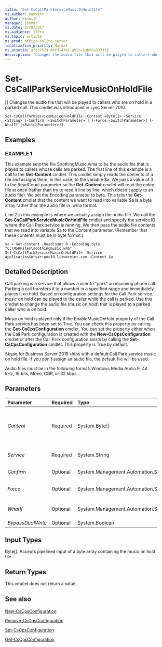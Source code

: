 ```yaml
---
title: "Set-CsCallParkServiceMusicOnHoldFile"
ms.author: kenwith
author: kenwith
manager: johmar
ms.date: 3/28/2017
ms.audience: ITPro
ms.topic: article
ms.prod: office-online-server
localization_priority: Normal
ms.assetid: af5e7573-4bfd-47b1-a92b-83b06a537158
description: "Changes the audio file that will be played to callers who are on hold in a parked call. This cmdlet was introduced in Lync Server 2010."
---
```


# Set-CsCallParkServiceMusicOnHoldFile
[]
Changes the audio file that will be played to callers who are on hold in a parked call. This cmdlet was introduced in Lync Server 2010.
  
```
Set-CsCallParkServiceMusicOnHoldFile -Content <Byte[]> -Service <String> [-Confirm [<SwitchParameter>]] [-Force <SwitchParameter>] [-WhatIf [<SwitchParameter>]]

```

## Examples

### EXAMPLE 1

This example sets the file SoothingMusic.wma to be the audio file that is played to callers whose calls are parked. The first line of this example is a call to the **Get-Content** cmdlet. This cmdlet simply reads the contents of a file and assigns them, in this case, to the variable $a. We pass a value of 0 to the ReadCount parameter so the **Get-Content** cmdlet will read the entire file at once (rather than try to read it line by line, which doesn't apply to an audio file). We set the Encoding parameter to byte. This tells the **Get-Content** cmdlet that the content we want to read into variable $a is a byte array rather than the audio file in .wma format.
  
Line 2 in this example is where we actually assign the audio file. We call the **Set-CsCallParkServiceMusicOnHoldFile** cmdlet and specify the service ID where the Call Park service is running. We then pass the audio file contents that we read into variable $a to the Content parameter. (Remember that these contents must be in byte format.)
  
```
$a = Get-Content -ReadCount 0 -Encoding byte "C:\MoHFiles\soothingmusic.wma"
Set-CsCallParkServiceMusicOnHoldFile -Service ApplicationServer:pool0.litwareinc.com -Content $a
```

## Detailed Description

Call parking is a service that allows a user to "park" an incoming phone call. Parking a call transfers it to a number in a specified range and immediately places it on hold. Based on configuration settings for the Call Park service, music on hold can be played to the caller while the call is parked. Use this cmdlet to change the audio file (music on hold) that is played to a parked caller who is on hold.
  
Music on hold is played only if the EnableMusicOnHold property of the Call Park service has been set to True. You can check this property by calling the **Get-CsCpsConfiguration** cmdlet. You can set the property either when the Call Park configuration is created with the **New-CsCpsConfiguration** cmdlet or after the Call Park configuration exists by calling the **Set-CsCpsConfiguration** cmdlet. This property is True by default.
  
Skype for Business Server 2015 ships with a default Call Park service music on hold file. If you don't assign an audio file, the default file will be used.
  
Audio files must be in the following format: Windows Media Audio 9, 44 kHz, 16 bits, Mono, CBR, or 32 kbps.
  
## Parameters

|**Parameter**|**Required**|**Type**|**Description**|
|:-----|:-----|:-----|:-----|
| _Content_ <br/> |Required  <br/> |System.Byte[]  <br/> |The contents of the audio file in byte format.  <br/> Use the **Get-Content** cmdlet to retrieve the contents of the audio file in byte format. (For details, see the Examples section in this topic.) <br/> |
| _Service_ <br/> |Required  <br/> |System.String  <br/> |The ID of the service where the Call Park service resides; for example, ApplicationServer:pool0.litwareinc.com.  <br/> |
| _Confirm_ <br/> |Optional  <br/> |System.Management.Automation.SwitchParameter  <br/> |Prompts you for confirmation before executing the command.  <br/> |
| _Force_ <br/> |Optional  <br/> |System.Management.Automation.SwitchParameter  <br/> |Suppresses any confirmation prompts that would otherwise be displayed before making changes.  <br/> |
| _WhatIf_ <br/> |Optional  <br/> |System.Management.Automation.SwitchParameter  <br/> |Describes what would happen if you executed the command without actually executing the command.  <br/> |
| _BypassDualWrite_ <br/> |Optional  <br/> |System.Boolean  <br/> |PARAMVALUE: $true | $false  <br/> |
   
## Input Types

Byte[]. Accepts pipelined input of a byte array containing the music on hold file.
  
## Return Types

This cmdlet does not return a value.
  
## See also

#### 

[New-CsCpsConfiguration](new-cscpsconfiguration.md)
  
[Remove-CsCpsConfiguration](remove-cscpsconfiguration.md)
  
[Set-CsCpsConfiguration](set-cscpsconfiguration.md)
  
[Get-CsCpsConfiguration](get-cscpsconfiguration.md)


